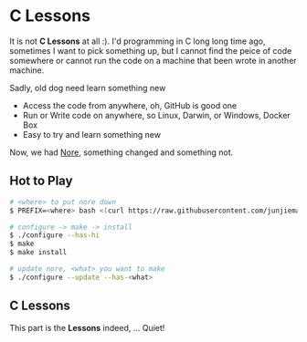 # C Lessons
It is not **C Lessons** at all :). I'd programming in C long long time ago, sometimes I want to
pick something up, but I cannot find the peice of code somewhere or cannot run the code 
on a machine that been wrote in another machine. 

Sadly, old dog need learn something new
* Access the code from anywhere, oh, GitHub is good one
* Run or Write code on anywhere, so Linux, Darwin, or Windows, Docker Box
* Easy to try and learn something new

Now, we had [Nore](https://github.com/junjiemars/nore), something changed and 
something not.


## Hot to Play
```sh
# <where> to put nore down
$ PREFIX=<where> bash <(curl https://raw.githubusercontent.com/junjiemars/nore/master/bootstrap.sh)

# configure -> make -> install
$ ./configure --has-hi
$ make
$ make install

# update nore, <what> you want to make
$ ./configure --update --has-<what>
```


## C Lessons
This part is the **Lessons** indeed, ... Quiet!


